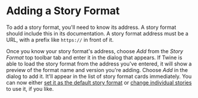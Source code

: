 # Adding a Story Format

To add a story format, you'll need to know its address. A story format should
include this in its documentation. A story format address must be a URL, with a
prefix like `https://` in front of it.

Once you know your story format's address, choose _Add_ from the _Story Format_
top toolbar tab and enter it in the dialog that appears. If Twine is able to
load the story format from the address you've entered, it will show a preview of
the format name and version you're adding. Choose _Add_ in the dialog to add it.
It'll appear in the list of story format cards immediately. You can now either
[set it as the default story format](default.md) or [change individual
stories](../editing-stories/changing-story-format.md) to use it, if you like.